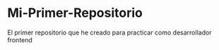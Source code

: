 # Mi-Primer-Repositorio
El primer repositorio que he creado para practicar como desarrollador frontend
